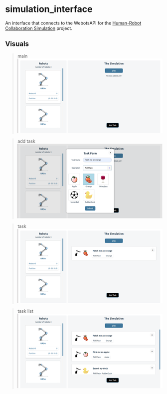 # simulation_interface
An interface that connects to the WebotsAPI for the [Human-Robot Collaboration Simulation](https://github.com/madaooftheblues/webots-worlds) project.

## Visuals
> main
![main hub](./assets/images/main.png)

> add task
![task form](./assets/images/add_task.png)

> task
![task](./assets/images/task.png)

> task list
![task list](./assets/images/task_list.png)
